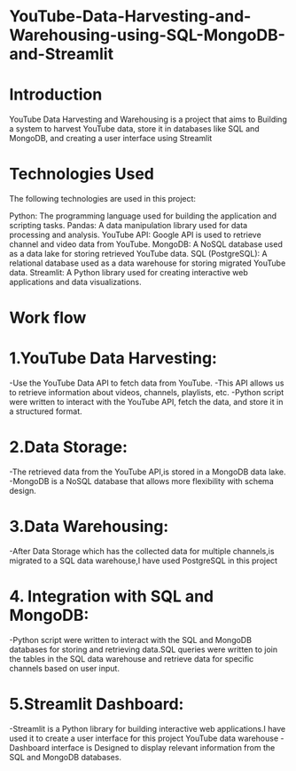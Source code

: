 # YouTube-Data-Harvesting-and-Warehousing-using-SQL-MongoDB-and-Streamlit

# Introduction
YouTube Data Harvesting and Warehousing is a project that aims to Building a system to harvest YouTube data, store it in databases like SQL and MongoDB, and creating a user interface using Streamlit

# Technologies Used

The following technologies are used in this project:

Python: The programming language used for building the application and scripting tasks.
Pandas: A data manipulation library used for data processing and analysis.
YouTube API: Google API is used to retrieve channel and video data from YouTube.
MongoDB: A NoSQL database used as a data lake for storing retrieved YouTube data.
SQL (PostgreSQL): A relational database used as a data warehouse for storing migrated YouTube data.
Streamlit: A Python library used for creating interactive web applications and data visualizations.




# Work flow
# 1.YouTube Data Harvesting:
-Use the YouTube Data API to fetch data from YouTube. 
-This API allows us to retrieve information about videos, channels, playlists, etc.
-Python script were written to interact with the YouTube API, fetch the data, and store it in a structured format.

# 2.Data Storage:
-The retrieved data from the YouTube API,is stored in a MongoDB data lake.
-MongoDB is a NoSQL database that allows more flexibility with schema design.

# 3.Data Warehousing:
-After Data Storage which has the collected data for multiple channels,is migrated to a SQL data warehouse,I have used PostgreSQL in this project

# 4. Integration with SQL and MongoDB:
 -Python script were written to interact with the SQL and MongoDB databases for storing and retrieving data.SQL queries were written to join the tables in the SQL data warehouse and retrieve data for specific channels based on user input.

 # 5.Streamlit Dashboard:
 -Streamlit is a Python library for building interactive web applications.I have used it to create a user interface for this project YouTube data warehouse
 -Dashboard interface is Designed to display relevant information from the SQL and MongoDB databases.

